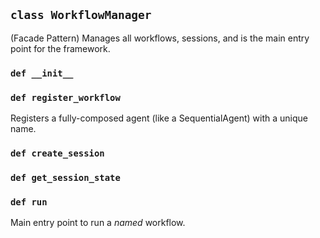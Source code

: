 ## `class WorkflowManager`

(Facade Pattern) Manages all workflows, sessions, and is the
main entry point for the framework.

### `def __init__`

### `def register_workflow`

Registers a fully-composed agent (like a SequentialAgent)
with a unique name.

### `def create_session`

### `def get_session_state`

### `def run`

Main entry point to run a *named* workflow.

